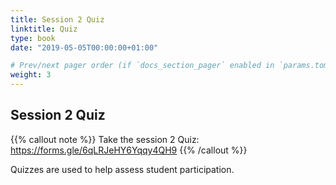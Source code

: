 ```yaml
---
title: Session 2 Quiz
linktitle: Quiz
type: book
date: "2019-05-05T00:00:00+01:00"

# Prev/next pager order (if `docs_section_pager` enabled in `params.toml`)
weight: 3
---
```


## Session 2 Quiz


{{% callout note %}}
Take the session 2 Quiz: https://forms.gle/6qLRJeHY6Yqqy4QH9
{{% /callout %}}

Quizzes are used to help assess student participation.